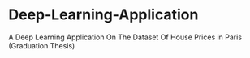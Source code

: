 # Deep-Learning-Application
A Deep Learning Application On The Dataset Of House Prices in Paris (Graduation Thesis)
